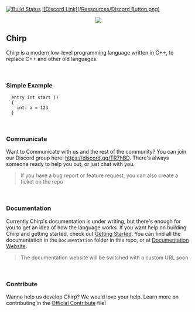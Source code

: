 [![Build Status](https://travis-ci.org/binkiklou/Chirp.svg?branch=master)](https://travis-ci.org/binkiklou/Chirp)
[![Discord Link](/Ressources/Discord Button.png)](https://discord.gg/TR7hBD)

<p align = 'center'>
  <img src = 'https://camo.githubusercontent.com/641f171b8217bb22d5951086a25c7c7a037a106c/68747470733a2f2f63646e2e646973636f72646170702e636f6d2f6174746163686d656e74732f3530363135323839363631383935343831322f3538323035313338303737373435313534312f4368697270536d616c6c49636f6e2e706e67'>
</p>

## Chirp
Chirp is a modern low-level programming language written in C++, to replace C++ and other old languages.

<br>

### Simple Example
```chirp
  entry int start ()
  {
    int: a = 123
  }
```

<br>

### Communicate
Want to Communicate with us and the rest of the community? You can join our Discord group here: https://discord.gg/TR7hBD. There's always someone ready to help you out, or just chat with you.

> If you have a bug report or feature request, you can also create a ticket on the repo

<br>

### Documentation
Currently Chirp's documentation is under writing, but there's enough for you to get an idea of how the language works. If you want help on building Chirp and getting started, check out [Getting Started](https://github.com/binkiklou/Chirp/blob/master/Documentation/Getting%20Started.md). You can find all the documentation in the `Documentation` folder in this repo, or at [Documentation Website](http://munchii.me/chirp).

> The documentation website will be switched with a custom URL soon

<br>

### Contribute
Wanna help us develop Chirp? We would love your help.
Learn more on contributing in the [Official Contribute](Contributing.md) file!

<br>

